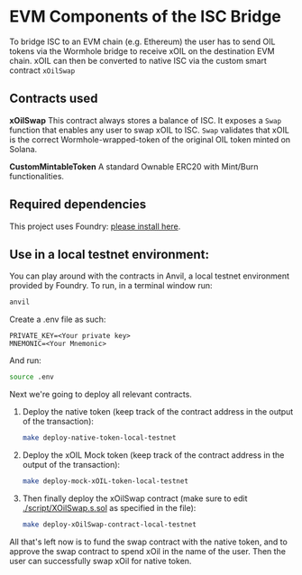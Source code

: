 # EVM Components of the ISC Bridge

To bridge ISC to an EVM chain (e.g. Ethereum) the user has to send OIL tokens via the Wormhole bridge to receive xOIL on the destination EVM chain. xOIL can then be converted to native ISC via the custom smart contract `xOilSwap`

## Contracts used

**xOilSwap**
This contract always stores a balance of ISC. 
It exposes a `Swap` function that enables any user to swap xOIL to ISC. `Swap` validates that xOIL is the correct Wormhole-wrapped-token of the original OIL token minted on Solana.

**CustomMintableToken**
A standard Ownable ERC20 with Mint/Burn functionalities.

## Required dependencies

This project uses Foundry: [please install here](https://book.getfoundry.sh/getting-started/installation).

## Use in a local testnet environment:

You can play around with the contracts in Anvil, a local testnet environment provided by Foundry.
To run, in a terminal window run:

```bash
anvil
```

Create a .env file as such:
```
PRIVATE_KEY=<Your private key>
MNEMONIC=<Your Mnemonic>
```

And run:
```bash
source .env
```

Next we're going to deploy all relevant contracts.

1. Deploy the native token (keep track of the contract address in the output of the transaction):
    ```bash
    make deploy-native-token-local-testnet
    ```

2. Deploy the xOIL Mock token (keep track of the contract address in the output of the transaction):
    ```bash
    make deploy-mock-xOIL-token-local-testnet
    ```

3. Then finally deploy the xOilSwap contract (make sure to edit [./script/XOilSwap.s.sol](./script/XOilSwap.s.sol) as specified in the file):
    ```bash
    make deploy-xOilSwap-contract-local-testnet
    ```

All that's left now is to fund the swap contract with the native token, and to approve the swap contract to spend xOil in the name of the user. Then the user can successfully swap xOil for native token.